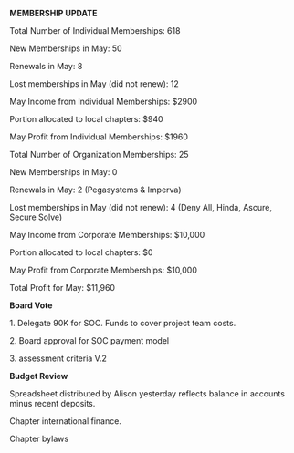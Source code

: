 **MEMBERSHIP UPDATE**

Total Number of Individual Memberships: 618

New Memberships in May: 50

Renewals in May: 8

Lost memberships in May (did not renew): 12

May Income from Individual Memberships: $2900

Portion allocated to local chapters: $940

May Profit from Individual Memberships: $1960

Total Number of Organization Memberships: 25

New Memberships in May: 0

Renewals in May: 2 (Pegasystems & Imperva)

Lost memberships in May (did not renew): 4 (Deny All, Hinda, Ascure,
Secure Solve)

May Income from Corporate Memberships: $10,000

Portion allocated to local chapters: $0

May Profit from Corporate Memberships: $10,000

Total Profit for May: $11,960

**Board Vote**

1\. Delegate 90K for SOC. Funds to cover project team costs.

2\. Board approval for SOC payment model

3\. assessment criteria V.2

**Budget Review**

Spreadsheet distributed by Alison yesterday reflects balance in accounts
minus recent deposits.

Chapter international finance.

Chapter bylaws